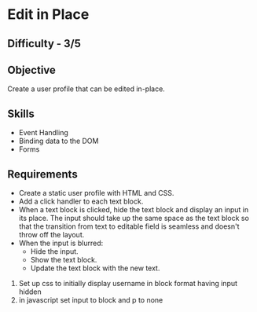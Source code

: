 # Edit in Place

## Difficulty - 3/5

## Objective
Create a user profile that can be edited in-place.

## Skills
- Event Handling
- Binding data to the DOM
- Forms

## Requirements
- Create a static user profile with HTML and CSS.
- Add a click handler to each text block.
- When a text block is clicked, hide the text block and display an input in its place. The input should take up the same space as the text block 
so that the transition from text to editable field is seamless and doesn't throw off the layout.
- When the input is blurred:
    - Hide the input.
    - Show the text block.
    - Update the text block with the new text.
    
    
1. Set up css to initially display username in block format having input hidden 
2. in javascript set input to block and p to none 